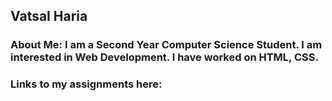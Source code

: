 ## Vatsal Haria

### About Me: I am a Second Year Computer Science Student. I am interested in Web Development. I have worked on HTML, CSS.

### Links to my assignments here:

<!--
Building To Do lists in GitHub Markdown
- [ ] This task is not completed
- [ ] This task is completed
-->

<!-- Add Your assignments as a To Do List -->

<!-- - [ ] [Name of the file](Link to view the code) -->
